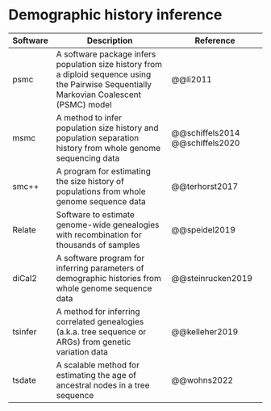 # Demographic history inference


| Software | Description                                                                                                                                 | Reference                       |
| -------- | ------------------------------------------------------------------------------------------------------------------------------------------- | ------------------------------- |
| psmc     | A software package infers population size history from a diploid sequence using the Pairwise Sequentially Markovian Coalescent (PSMC) model | @@li2011                        |
| msmc     | A method to infer population size history and population separation history from whole genome sequencing data                               | @@schiffels2014 @@schiffels2020 |
| smc++    | A program for estimating the size history of populations from whole genome sequence data                                                    | @@terhorst2017                  |
| Relate   | Software to estimate genome-wide genealogies with recombination for thousands of samples                                                    | @@speidel2019                   |
| diCal2   | A software program for inferring parameters of demographic histories from whole genome sequence data                                        | @@steinrucken2019               |
| tsinfer  | A method for inferring correlated genealogies (a.k.a. tree sequence or ARGs) from genetic variation data                                    | @@kelleher2019                  |
| tsdate   | A scalable method for estimating the age of ancestral nodes in a tree sequence                                                              | @@wohns2022                     |
